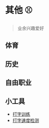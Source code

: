 # 其他 ⚾

> 业余兴趣爱好

## 体育

<CardsGrid :sites="sports" />

## 历史

<CardsGrid :sites="history" />

## 自由职业

<CardsGrid :sites="freelance" />

## 小工具

-   [打字训练](https://www.keybr.com/)
-   [打字速度检测](https://10fastfingers.com/typing-test/english)

<script>
export default {
  data() {
    return {
      freelance: [
        {
          name: "Freelancer",
          desc: "招工平台",
          link: "https://www.freelancer.com/"
        }
      ],
      sports: [
        {
          name: "Savant",
          desc: "mlb学者",
          link: "https://baseballsavant.mlb.com/"
        },
        {
          name: "Baseball Reference",
          desc: "baseball博物馆",
          link: "https://www.baseball-reference.com/"
        }
      ],
      history:[
        {
          name: "全历史",
          desc: "全历史。画作、古籍、帝国、人物、战争、古迹",
          link: "https://www.allhistory.com"
        },
      ]
    }
  }
}
</script>
